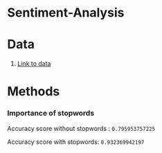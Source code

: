 # Sentiment-Analysis

# Data

1. [Link to data](https://inclass.kaggle.com/c/si650winter11/data)

# Methods

### Importance of stopwords

Accuracy score without stopwords : `0.795953757225`

Accuracy score with stopwords: `0.932369942197`
